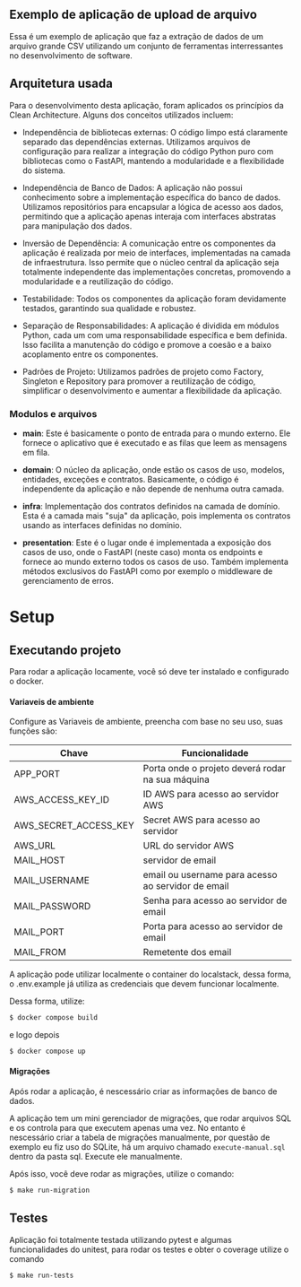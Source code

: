 ## Exemplo de aplicação de upload de arquivo

Essa é um exemplo de aplicação que faz a extração de dados de um arquivo grande CSV utilizando um conjunto de ferramentas interressantes no desenvolvimento de software.

## Arquitetura usada

Para o desenvolvimento desta aplicação, foram aplicados os princípios da Clean Architecture. Alguns dos conceitos utilizados incluem:

- Independência de bibliotecas externas: O código limpo está claramente separado das dependências externas. Utilizamos arquivos de configuração para realizar a integração do código Python puro com bibliotecas como o FastAPI, mantendo a modularidade e a flexibilidade do sistema.

- Independência de Banco de Dados: A aplicação não possui conhecimento sobre a implementação específica do banco de dados. Utilizamos repositórios para encapsular a lógica de acesso aos dados, permitindo que a aplicação apenas interaja com interfaces abstratas para manipulação dos dados.

- Inversão de Dependência: A comunicação entre os componentes da aplicação é realizada por meio de interfaces, implementadas na camada de infraestrutura. Isso permite que o núcleo central da aplicação seja totalmente independente das implementações concretas, promovendo a modularidade e a reutilização do código.

- Testabilidade: Todos os componentes da aplicação foram devidamente testados, garantindo sua qualidade e robustez.

- Separação de Responsabilidades: A aplicação é dividida em módulos Python, cada um com uma responsabilidade específica e bem definida. Isso facilita a manutenção do código e promove a coesão e a baixo acoplamento entre os componentes.
- Padrões de Projeto: Utilizamos padrões de projeto como Factory, Singleton e Repository para promover a reutilização de código, simplificar o desenvolvimento e aumentar a flexibilidade da aplicação.


### Modulos e arquivos

- **main**: Este é basicamente o ponto de entrada para o mundo externo. Ele fornece o aplicativo que é executado e as filas que leem as mensagens em fila.

- **domain**: O núcleo da aplicação, onde estão os casos de uso, modelos, entidades, exceções e contratos. Basicamente, o código é independente da aplicação e não depende de nenhuma outra camada.

- **infra**: Implementação dos contratos definidos na camada de domínio. Esta é a camada mais "suja" da aplicação, pois implementa os contratos usando as interfaces definidas no domínio.

- **presentation**: Este é o lugar onde é implementada a exposição dos casos de uso, onde o FastAPI (neste caso) monta os endpoints e fornece ao mundo externo todos os casos de uso. Também implementa métodos exclusivos do FastAPI como por exemplo o middleware de gerenciamento de erros.


# Setup 

## Executando projeto

Para rodar a aplicação locamente, você só deve ter instalado e configurado o docker.
#### Variaveis de ambiente 

Configure as Variaveis de ambiente, preencha com base no seu uso, suas funções são:

| Chave                 | Funcionalidade                                    |
|-----------------------|---------------------------------------------------|
| APP_PORT              | Porta onde o projeto deverá rodar na sua máquina  |
| AWS_ACCESS_KEY_ID     | ID AWS para acesso ao servidor AWS                |
| AWS_SECRET_ACCESS_KEY | Secret AWS para acesso ao servidor                |
| AWS_URL               | URL do servidor AWS                               |
| MAIL_HOST             | servidor de email                                 |
| MAIL_USERNAME         | email ou username para acesso ao servidor de email| 
| MAIL_PASSWORD         | Senha para acesso ao servidor de email            | 
| MAIL_PORT             | Porta para acesso ao servidor de email            | 
| MAIL_FROM             | Remetente dos email                               | 

A aplicação pode utilizar localmente o container do localstack, dessa forma, o .env.example já utiliza as credenciais que devem funcionar localmente.

Dessa forma, utilize:

```bash
$ docker compose build
```

e logo depois

```bash
$ docker compose up
```


#### Migrações
Após rodar a aplicação, é nescessário criar as informações de banco de dados.

A aplicação tem um mini gerenciador de migrações, que rodar arquivos SQL e os controla para que executem apenas uma vez.
No entanto é nescessário criar a tabela de migrações manualmente, por questão de exemplo eu fiz uso do SQLite, há um arquivo chamado `execute-manual.sql` dentro da pasta sql. Execute ele manualmente.


Após isso, você deve rodar as migrações, utilize o comando:
```bash
$ make run-migration
```

## Testes

Aplicação foi totalmente testada utilizando pytest e algumas funcionalidades do unitest, para rodar os testes e obter o coverage utilize o comando

```bash
$ make run-tests
```
